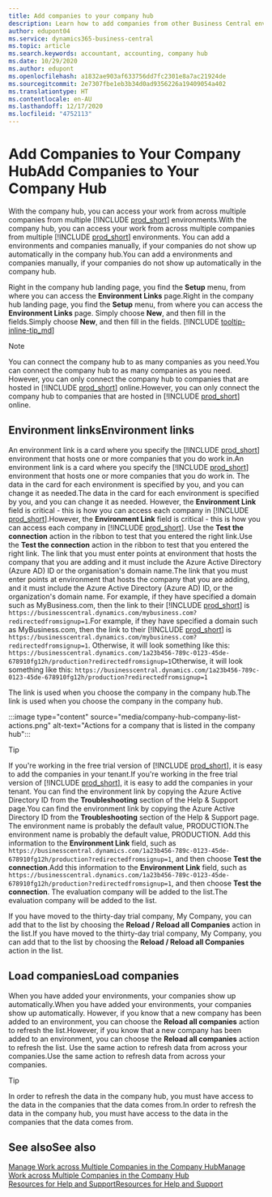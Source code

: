 ```yaml
---
title: Add companies to your company hub
description: Learn how to add companies from other Business Central environments to your company hub so you can manage work across environments.
author: edupont04
ms.service: dynamics365-business-central
ms.topic: article
ms.search.keywords: accountant, accounting, company hub
ms.date: 10/29/2020
ms.author: edupont
ms.openlocfilehash: a1832ae903af633756dd7fc2301e8a7ac21924de
ms.sourcegitcommit: 2e7307fbe1eb3b34d0ad9356226a19409054a402
ms.translationtype: HT
ms.contentlocale: en-AU
ms.lasthandoff: 12/17/2020
ms.locfileid: "4752113"
---
```

# <a name="add-companies-to-your-company-hub"></a><span data-ttu-id="796f1-103">Add Companies to Your Company Hub</span><span class="sxs-lookup"><span data-stu-id="796f1-103">Add Companies to Your Company Hub</span></span>

<span data-ttu-id="796f1-104">With the company hub, you can access your work from across multiple companies from multiple [!INCLUDE [prod_short](includes/prod_short.md)] environments.</span><span class="sxs-lookup"><span data-stu-id="796f1-104">With the company hub, you can access your work from across multiple companies from multiple [!INCLUDE [prod_short](includes/prod_short.md)] environments.</span></span> <span data-ttu-id="796f1-105">You can add a environments and companies manually, if your companies do not show up automatically in the company hub.</span><span class="sxs-lookup"><span data-stu-id="796f1-105">You can add a environments and companies manually, if your companies do not show up automatically in the company hub.</span></span>  

<span data-ttu-id="796f1-106">Right in the company hub landing page, you find the **Setup** menu, from where you can access the **Environment Links** page.</span><span class="sxs-lookup"><span data-stu-id="796f1-106">Right in the company hub landing page, you find the **Setup** menu, from where you can access the **Environment Links** page.</span></span> <span data-ttu-id="796f1-107">Simply choose **New**, and then fill in the fields.</span><span class="sxs-lookup"><span data-stu-id="796f1-107">Simply choose **New**, and then fill in the fields.</span></span> [!INCLUDE [tooltip-inline-tip_md](includes/tooltip-inline-tip_md.md)]  

> [!NOTE]
> <span data-ttu-id="796f1-108">You can connect the company hub to as many companies as you need.</span><span class="sxs-lookup"><span data-stu-id="796f1-108">You can connect the company hub to as many companies as you need.</span></span> <span data-ttu-id="796f1-109">However, you can only connect the company hub to companies that are hosted in [!INCLUDE [prod_short](includes/prod_short.md)] online.</span><span class="sxs-lookup"><span data-stu-id="796f1-109">However, you can only connect the company hub to companies that are hosted in [!INCLUDE [prod_short](includes/prod_short.md)] online.</span></span>

## <a name="environment-links"></a><span data-ttu-id="796f1-110">Environment links</span><span class="sxs-lookup"><span data-stu-id="796f1-110">Environment links</span></span>

<span data-ttu-id="796f1-111">An environment link is a card where you specify the [!INCLUDE [prod_short](includes/prod_short.md)] environment that hosts one or more companies that you do work in.</span><span class="sxs-lookup"><span data-stu-id="796f1-111">An environment link is a card where you specify the [!INCLUDE [prod_short](includes/prod_short.md)] environment that hosts one or more companies that you do work in.</span></span> <span data-ttu-id="796f1-112">The data in the card for each environment is specified by you, and you can change it as needed.</span><span class="sxs-lookup"><span data-stu-id="796f1-112">The data in the card for each environment is specified by you, and you can change it as needed.</span></span> <span data-ttu-id="796f1-113">However, the **Environment Link** field is critical - this is how you can access each company in [!INCLUDE [prod_short](includes/prod_short.md)].</span><span class="sxs-lookup"><span data-stu-id="796f1-113">However, the **Environment Link** field is critical - this is how you can access each company in [!INCLUDE [prod_short](includes/prod_short.md)].</span></span> <span data-ttu-id="796f1-114">Use the **Test the connection** action in the ribbon to test that you entered the right link.</span><span class="sxs-lookup"><span data-stu-id="796f1-114">Use the **Test the connection** action in the ribbon to test that you entered the right link.</span></span> <span data-ttu-id="796f1-115">The link that you must enter points at environment that hosts the company that you are adding and it must include the Azure Active Directory (Azure AD) ID or the organisation's domain name.</span><span class="sxs-lookup"><span data-stu-id="796f1-115">The link that you must enter points at environment that hosts the company that you are adding, and it must include the Azure Active Directory (Azure AD) ID, or the organization's domain name.</span></span> <span data-ttu-id="796f1-116">For example, if they have specified a domain such as MyBusiness.com, then the link to their [!INCLUDE [prod_short](includes/prod_short.md)] is ```https://businesscentral.dynamics.com/mybusiness.com?redirectedfromsignup=1```.</span><span class="sxs-lookup"><span data-stu-id="796f1-116">For example, if they have specified a domain such as MyBusiness.com, then the link to their [!INCLUDE [prod_short](includes/prod_short.md)] is ```https://businesscentral.dynamics.com/mybusiness.com?redirectedfromsignup=1```.</span></span> <span data-ttu-id="796f1-117">Otherwise, it will look something like this: ```https://businesscentral.dynamics.com/1a23b456-789c-0123-45de-678910fg12h/production?redirectedfromsignup=1```</span><span class="sxs-lookup"><span data-stu-id="796f1-117">Otherwise, it will look something like this: ```https://businesscentral.dynamics.com/1a23b456-789c-0123-45de-678910fg12h/production?redirectedfromsignup=1```</span></span>  

<span data-ttu-id="796f1-118">The link is used when you choose the company in the company hub.</span><span class="sxs-lookup"><span data-stu-id="796f1-118">The link is used when you choose the company in the company hub.</span></span>  

:::image type="content" source="media/company-hub-company-list-actions.png" alt-text="Actions for a company that is listed in the company hub":::

> [!TIP]
> <span data-ttu-id="796f1-120">If you're working in the free trial version of [!INCLUDE [prod_short](includes/prod_short.md)], it is easy to add the companies in your tenant.</span><span class="sxs-lookup"><span data-stu-id="796f1-120">If you're working in the free trial version of [!INCLUDE [prod_short](includes/prod_short.md)], it is easy to add the companies in your tenant.</span></span> <span data-ttu-id="796f1-121">You can find the environment link by copying the Azure Active Directory ID from the **Troubleshooting** section of the Help & Support page.</span><span class="sxs-lookup"><span data-stu-id="796f1-121">You can find the environment link by copying the Azure Active Directory ID from the **Troubleshooting** section of the Help & Support page.</span></span> <span data-ttu-id="796f1-122">The environment name is probably the default value, PRODUCTION.</span><span class="sxs-lookup"><span data-stu-id="796f1-122">The environment name is probably the default value, PRODUCTION.</span></span> <span data-ttu-id="796f1-123">Add this information to the **Environment Link** field, such as ```https://businesscentral.dynamics.com/1a23b456-789c-0123-45de-678910fg12h/production?redirectedfromsignup=1```, and then choose **Test the connection**.</span><span class="sxs-lookup"><span data-stu-id="796f1-123">Add this information to the **Environment Link** field, such as ```https://businesscentral.dynamics.com/1a23b456-789c-0123-45de-678910fg12h/production?redirectedfromsignup=1```, and then choose **Test the connection**.</span></span> <span data-ttu-id="796f1-124">The evaluation company will be added to the list.</span><span class="sxs-lookup"><span data-stu-id="796f1-124">The evaluation company will be added to the list.</span></span>
>
> <span data-ttu-id="796f1-125">If you have moved to the thirty-day trial company, My Company, you can add that to the list by choosing the **Reload / Reload all Companies** action in the list.</span><span class="sxs-lookup"><span data-stu-id="796f1-125">If you have moved to the thirty-day trial company, My Company, you can add that to the list by choosing the **Reload / Reload all Companies** action in the list.</span></span>

## <a name="load-companies"></a><span data-ttu-id="796f1-126">Load companies</span><span class="sxs-lookup"><span data-stu-id="796f1-126">Load companies</span></span>

<span data-ttu-id="796f1-127">When you have added your environments, your companies show up automatically.</span><span class="sxs-lookup"><span data-stu-id="796f1-127">When you have added your environments, your companies show up automatically.</span></span> <span data-ttu-id="796f1-128">However, if you know that a new company has been added to an environment, you can choose the **Reload all companies** action to refresh the list.</span><span class="sxs-lookup"><span data-stu-id="796f1-128">However, if you know that a new company has been added to an environment, you can choose the **Reload all companies** action to refresh the list.</span></span> <span data-ttu-id="796f1-129">Use the same action to refresh data from across your companies.</span><span class="sxs-lookup"><span data-stu-id="796f1-129">Use the same action to refresh data from across your companies.</span></span>  

> [!TIP]
> <span data-ttu-id="796f1-130">In order to refresh the data in the company hub, you must have access to the data in the companies that the data comes from.</span><span class="sxs-lookup"><span data-stu-id="796f1-130">In order to refresh the data in the company hub, you must have access to the data in the companies that the data comes from.</span></span>

## <a name="see-also"></a><span data-ttu-id="796f1-131">See also</span><span class="sxs-lookup"><span data-stu-id="796f1-131">See also</span></span>

[<span data-ttu-id="796f1-132">Manage Work across Multiple Companies in the Company Hub</span><span class="sxs-lookup"><span data-stu-id="796f1-132">Manage Work across Multiple Companies in the Company Hub</span></span>](company-hub.md)  
[<span data-ttu-id="796f1-133">Resources for Help and Support</span><span class="sxs-lookup"><span data-stu-id="796f1-133">Resources for Help and Support</span></span>](product-help-and-support.md)  

